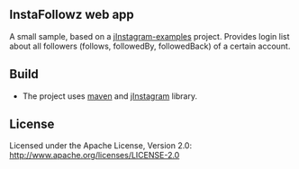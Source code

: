 ## InstaFollowz web app

A small sample, based on a [jInstagram-examples](https://github.com/sachin-handiekar/jInstagram-examples) project. Provides login list about all followers (follows, followedBy, followedBack) of a certain account.

## Build

* The project uses [maven](http://maven.apache.org/) and [jInstagram](https://github.com/sachin-handiekar/jInstagram) library.

## License

Licensed under the Apache License, Version 2.0: http://www.apache.org/licenses/LICENSE-2.0
